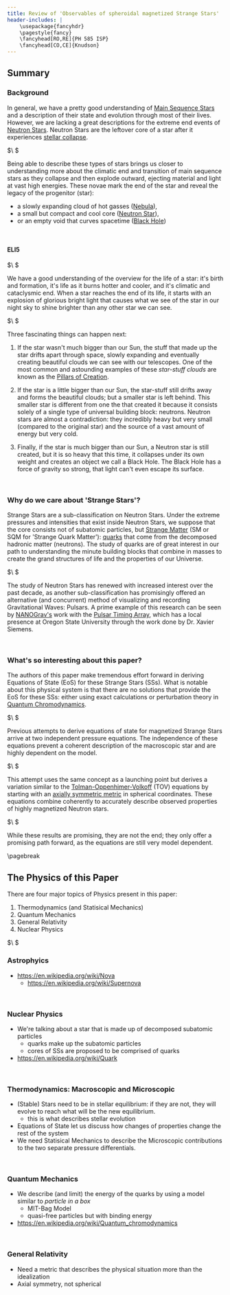 ```yaml
---
title: Review of 'Observables of spheroidal magnetized Strange Stars'
header-includes: |
    \usepackage{fancyhdr}
    \pagestyle{fancy}
    \fancyhead[RO,RE]{PH 585 ISP}
    \fancyhead[CO,CE]{Knudson}
---
```


## Summary

### Background

In general, we have a pretty good understanding of [Main Sequence Stars](link.html) and a description of their state and evolution through most of their lives. However, we are lacking a great descriptions for the extreme end events of [Neutron Stars](link.html). Neutron Stars are the leftover core of a star after it experiences [stellar collapse](link.html).

$\ $

Being able to describe these types of stars brings us closer to understanding more about the climatic end and transition of main sequence stars as they collapse and then explode outward, ejecting material and light at vast high energies. These novae mark the end of the star and reveal the legacy of the progenitor (star):

- a slowly expanding cloud of hot gasses ([Nebula](link.hmtl)),
- a small but compact and cool core ([Neutron Star](link.html)),
- or an empty void that curves spacetime ([Black Hole](link.html))

$$\ $$

#### ELI5

$\ $

We have a good understanding of the overview for the life of a star: it's birth and formation, it's life as it burns hotter and cooler, and it's climatic and cataclysmic end. When a star reaches the end of its life, it starts with an explosion of glorious bright light that causes what we see of the star in our night sky to shine brighter than any other star we can see.

$\ $

Three fascinating things can happen next:

1. If the star wasn't much bigger than our Sun, the stuff that made up the star drifts apart through space, slowly expanding and eventually creating beautiful clouds we can see with our telescopes. One of the most common and astounding examples of these *star-stuff clouds* are known as the [Pillars of Creation](https://en.wikipedia.org/wiki/Pillars_of_Creation).

2. If the star is a little bigger than our Sun, the star-stuff still drifts away and forms the beautiful clouds; but a smaller star is left behind. This smaller star is different from one the that created it because it consists solely of a single type of universal building block: neutrons. Neutron stars are almost a contradiction: they incredibly heavy but very small (compared to the original star) and the source of a vast amount of energy but very cold.

3. Finally, if the star is much bigger than our Sun, a Neutron star is still created, but it is so heavy that this time, it collapses under its own weight and creates an object we call a Black Hole. The Black Hole has a force of gravity so strong, that light can't even escape its surface.

$$\ $$

### Why do we care about 'Strange Stars'?

Strange Stars are a sub-classification on Neutron Stars. Under the extreme pressures and intensities that exist inside Neutron Stars, we suppose that the core consists not of subatomic particles, but [Strange Matter](link.html) (SM or SQM for 'Strange Quark Matter'): [quarks](link.html) that come from the decomposed hadronic matter (neutrons). The study of quarks are of great interest in our path to understanding the minute building blocks that combine in masses to create the grand structures of life and the properties of our Universe.

$\ $

The study of Neutron Stars has renewed with increased interest over the past decade, as another sub-classification has promisingly offered an alternative (and concurrent) method of visualizing and recording Gravitational Waves: Pulsars. A prime example of this research can be seen by [NANOGrav's](http://nanograv.org/) work with the [Pulsar Timing Array](http://www.ipta4gw.org/), which has a local presence at Oregon State University through the work done by Dr. Xavier Siemens.

$$\ $$

### What's so interesting about this paper?

The authors of this paper make tremendous effort forward in deriving Equations of State (EoS) for these Strange Stars (SSs). What is notable about this physical system is that there are no solutions that provide the EoS for these SSs: either using exact calculations or perturbation theory in [Quantum Chromodynamics](link.html).

$\ $

Previous attempts to derive equations of state for magnetized Strange Stars arrive at two independent pressure equations. The independence of these equations prevent a coherent description of the macroscopic star and are highly dependent on the model.

$\ $

This attempt uses the same concept as a launching point but derives a variation similar to the [Tolman-Oppenhimer-Volkoff](link.html) (TOV) equations by starting with an [axially symmetric metric](link.html) in spherical coordinates. These equations combine coherently to accurately describe observed properties of highly magnetized Neutron stars.

$\ $

While these results are promising, they are not the end; they only offer a promising path forward, as the equations are still very model dependent.

\pagebreak

## The Physics of this Paper

There are four major topics of Physics present in this paper:

1. Thermodynamics (and Statisical Mechanics)
2. Quantum Mechanics
3. General Relativity
4. Nuclear Physics

$\ $

### Astrophyics

- https://en.wikipedia.org/wiki/Nova
  - https://en.wikipedia.org/wiki/Supernova

$$\ $$

### Nuclear Physics

- We're talking about a star that is made up of decomposed subatomic particles
  - quarks make up the subatomic particles
  - cores of SSs are proposed to be comprised of quarks
- https://en.wikipedia.org/wiki/Quark

$$\ $$

### Thermodynamics: Macroscopic and Microscopic

- (Stable) Stars need to be in stellar equilibrium: if they are not, they will evolve to reach what will be the new equilibrium.
  - this is what describes stellar evolution
- Equations of State let us discuss how changes of properties change the rest of the system
- We need Statisical Mechanics to describe the Microscopic contributions to the two separate pressure differentials.

$$\ $$

### Quantum Mechanics

- We describe (and limit) the energy of the quarks by using a model similar to *particle in a box*
  - MIT-Bag Model
  - quasi-free particles but with binding energy
- https://en.wikipedia.org/wiki/Quantum_chromodynamics

$$\ $$

### General Relativity

- Need a metric that describes the physical situation more than the idealization
- Axial symmetry, not spherical
